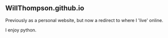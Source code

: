 ## WillThompson.github.io

Previously as a personal website, but now a redirect to where I 'live' online. 

I enjoy python.
